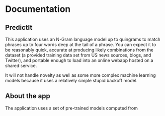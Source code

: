 # Documentation

## PredictIt

This application uses an N-Gram language model up to quingrams to match phrases 
up to four words deep at the tail of a phrase. You can expect it to be 
reasonably quick, accurate at producing likely combinations from the dataset
(a provided training data set from US news sources, blogs, and Twitter),
and portable enough to load into an online webapp hosted on a shared service.

It will not handle novelty as well as some more complex machine learning models
because it uses a relatively simple stupid backoff model.

## About the app

The application uses a set of pre-trained models computed from  
